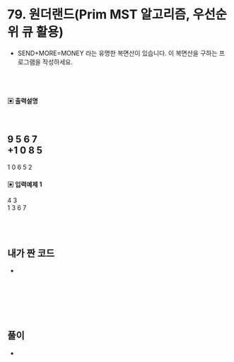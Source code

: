 # 79. 원더랜드(Prim MST 알고리즘, 우선순위 큐 활용)

* SEND+MORE=MONEY 라는 유명한 복면산이 있습니다. 이 복면산을 구하는 프로그램을 작성하세요.


<br/>
<br/>

#### ▣ 출력설명

<br/>

 9 5 6 7  
+1 0 8 5
---------
1 0 6 5 2

#### ▣ 입력예제 1
4 3  
1 3 6 7



<br/>
<br/>


## 내가 짠 코드
* 

<br/>

```c++


```


<br><br> 

## 풀이
*  

<br/>

```c++

```
